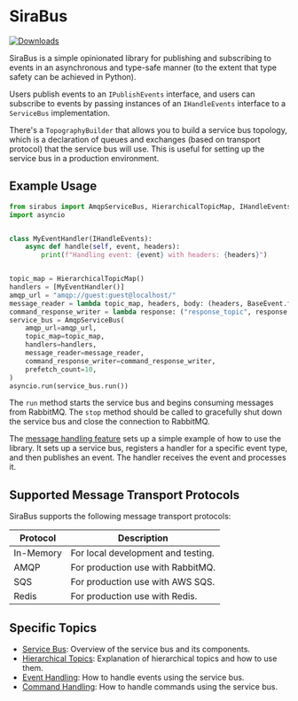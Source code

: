 # SiraBus

[![Downloads](https://static.pepy.tech/badge/sirabus)](https://pepy.tech/project/sirabus)

SiraBus is a simple opinionated library for publishing and subscribing to events in an asynchronous and type-safe
manner (to the extent that type safety can be achieved in Python).

Users publish events to an `IPublishEvents` interface, and users can subscribe to events by passing instances of an
`IHandleEvents` interface to a `ServiceBus` implementation.

There's a `TopographyBuilder` that allows you to build a service bus topology, which is a declaration of queues and
exchanges (based on transport protocol) that the service bus will use. This is useful for setting up the service bus in
a production environment.

## Example Usage

```python
from sirabus import AmqpServiceBus, HierarchicalTopicMap, IHandleEvents
import asyncio


class MyEventHandler(IHandleEvents):
    async def handle(self, event, headers):
        print(f"Handling event: {event} with headers: {headers}")


topic_map = HierarchicalTopicMap()
handlers = [MyEventHandler()]
amqp_url = "amqp://guest:guest@localhost/"
message_reader = lambda topic_map, headers, body: (headers, BaseEvent.from_json(body))
command_response_writer = lambda response: ("response_topic", response.to_json().encode('utf-8'))
service_bus = AmqpServiceBus(
    amqp_url=amqp_url,
    topic_map=topic_map,
    handlers=handlers,
    message_reader=message_reader,
    command_response_writer=command_response_writer,
    prefetch_count=10,
)
asyncio.run(service_bus.run())
```

The `run` method starts the service bus and begins consuming messages from RabbitMQ.
The `stop` method should be called to gracefully shut down the service bus and close the connection to RabbitMQ.

The [message handling feature](https://github.com/jjrdk/sirabus/blob/master/tests/features/message_handling.feature) sets up a simple example of how to use the
library. It sets up a service bus, registers a handler for a specific event type, and then publishes an event.
The handler receives the event and processes it.

## Supported Message Transport Protocols

SiraBus supports the following message transport protocols:

| Protocol  | Description                        |
|-----------|------------------------------------|
| In-Memory | For local development and testing. |
| AMQP      | For production use with RabbitMQ.  |
| SQS       | For production use with AWS SQS.   |
| Redis     | For production use with Redis.     |

## Specific Topics

- [Service Bus](https://github.com/jjrdk/sirabus/blob/master/docs/service_bus.md): Overview of the service bus and its components.
- [Hierarchical Topics](https://github.com/jjrdk/sirabus/blob/master/docs/hierarchical_topics.md): Explanation of hierarchical topics and how to use them.
- [Event Handling](https://github.com/jjrdk/sirabus/blob/master/docs/event_handling.md): How to handle events using the service bus.
- [Command Handling](https://github.com/jjrdk/sirabus/blob/master/docs/command_handling.md): How to handle commands using the service bus.
